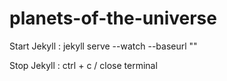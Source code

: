 # planets-of-the-universe

Start Jekyll : 
jekyll serve --watch --baseurl ""

Stop Jekyll : 
ctrl + c / close terminal